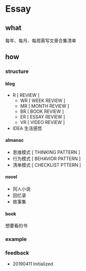 # Essay

## what

每年、每月、每周需写文章合集清单

## how

### structure

#### blog

* R \[ REVIEW \] 
  * WR \[ WEEK REVIEW \]
  * MR \[ MONTH REVIEW \] 
  * BR \[ BOOK REVIEW \] 
  * ER \[ ESSAY REVIEW \] 
  * VR \[ VIDEO REVIEW \]
* IDEA 生活感悟

#### almanac

* 思维模式 \[ THINKING PATTERN \]
* 行为模式 \[ BEHAVIOR PATTERN \]
* 清单模式 \[ CHECKLIST PTTERN \]

#### novel

* 同人小说
* 回忆录
* 故事集

#### book

想要看的书

### example

### feedback

* 20190411 Initialized

